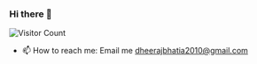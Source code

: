 ### Hi there 👋

![Visitor Count](https://profile-counter.glitch.me/bhatiadheeraj/count.svg)

- 📫 How to reach me: Email me [dheerajbhatia2010@gmail.com](@mailto:dheerajbhatia2010@gmail.com)
<!--
**bhatiadheeraj/bhatiadheeraj** is a ✨ _special_ ✨ repository because its `README.md` (this file) appears on your GitHub profile.

Here are some ideas to get you started:

- 🔭 I’m currently working on ...
- 🌱 I’m currently learning ...
- 👯 I’m looking to collaborate on ...
- 🤔 I’m looking for help with ...
- 💬 Ask me about ...
- 📫 How to reach me: ...
- 😄 Pronouns: ...
- ⚡ Fun fact: ...
-->
